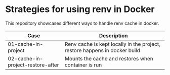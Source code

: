 # Strategies for using renv in Docker

This repository showcases different ways to handle renv cache in
docker.

| Case                              | Description                                                                |
|-----------------------------------|----------------------------------------------------------------------------|
| 01-cache-in-project               | Renv cache is kept locally in the project, restore happens in docker build |
| 02-cache-in-project-restore-after | Mounts the cache and restores when container is run                        |
